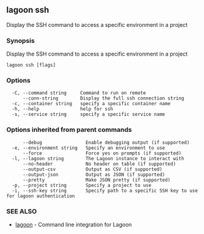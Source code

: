 ## lagoon ssh

Display the SSH command to access a specific environment in a project

### Synopsis

Display the SSH command to access a specific environment in a project

```
lagoon ssh [flags]
```

### Options

```
  -C, --command string     Command to run on remote
      --conn-string        Display the full ssh connection string
  -c, --container string   specify a specific container name
  -h, --help               help for ssh
  -s, --service string     specify a specific service name
```

### Options inherited from parent commands

```
      --debug                Enable debugging output (if supported)
  -e, --environment string   Specify an environment to use
      --force                Force yes on prompts (if supported)
  -l, --lagoon string        The Lagoon instance to interact with
      --no-header            No header on table (if supported)
      --output-csv           Output as CSV (if supported)
      --output-json          Output as JSON (if supported)
      --pretty               Make JSON pretty (if supported)
  -p, --project string       Specify a project to use
  -i, --ssh-key string       Specify path to a specific SSH key to use for lagoon authentication
```

### SEE ALSO

* [lagoon](lagoon.md)	 - Command line integration for Lagoon


